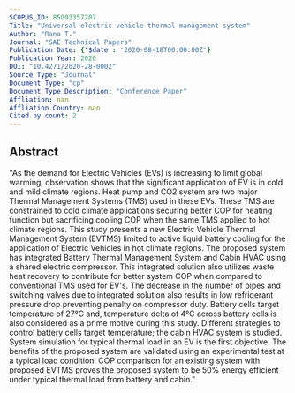 ```yaml
---
SCOPUS_ID: 85093357207
Title: "Universal electric vehicle thermal management system"
Author: "Rana T."
Journal: "SAE Technical Papers"
Publication Date: {'$date': '2020-08-18T00:00:00Z'}
Publication Year: 2020
DOI: "10.4271/2020-28-0002"
Source Type: "Journal"
Document Type: "cp"
Document Type Description: "Conference Paper"
Affliation: nan
Affliation Country: nan
Cited by count: 2
---
```


## Abstract
"As the demand for Electric Vehicles (EVs) is increasing to limit global warming, observation shows that the significant application of EV is in cold and mild climate regions. Heat pump and CO2 system are two major Thermal Management Systems (TMS) used in these EVs. These TMS are constrained to cold climate applications securing better COP for heating function but sacrificing cooling COP when the same TMS applied to hot climate regions. This study presents a new Electric Vehicle Thermal Management System (EVTMS) limited to active liquid battery cooling for the application of Electric Vehicles in hot climate regions. The proposed system has integrated Battery Thermal Management System and Cabin HVAC using a shared electric compressor. This integrated solution also utilizes waste heat recovery to contribute for better system COP when compared to conventional TMS used for EV's. The decrease in the number of pipes and switching valves due to integrated solution also results in low refrigerant pressure drop preventing penalty on compressor duty. Battery cells target temperature of 27°C and, temperature delta of 4°C across battery cells is also considered as a prime motive during this study. Different strategies to control battery cells target temperature; the cabin HVAC system is studied. System simulation for typical thermal load in an EV is the first objective. The benefits of the proposed system are validated using an experimental test at a typical load condition. COP comparison for an existing system with proposed EVTMS proves the proposed system to be 50% energy efficient under typical thermal load from battery and cabin."
